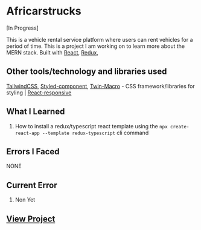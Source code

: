 # Africarstrucks

[In Progress]

This is a vehicle rental service platform where users can rent vehicles for a period of time. This is a project I am working on to learn more about the MERN stack. Built with [React](https://reactjs.org/), [Redux](https://redux.js.org/),

## Other tools/technology and libraries used

 [TailwindCSS](https://tailwindcss.com/), [Styled-component](https://styled-components.com/), [Twin-Macro](https://www.npmjs.com/package/twin.macro) - CSS framework/libraries for styling | [React-responsive]()

## What I Learned

  1. How to install a redux/typescript react template using the `npx create-react-app --template redux-typescript` cli command

## Errors I Faced

  NONE

## Current Error
  
  1. Non Yet

## [View Project](https://africarstrucks.vercel.app/)
